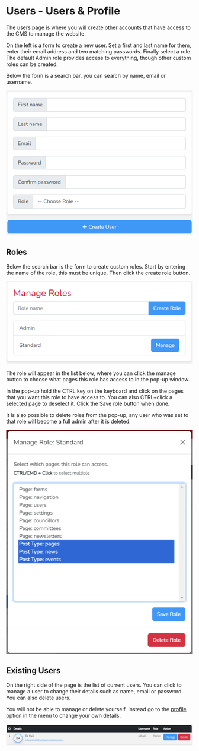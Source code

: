 # Users - Users & Profile

The users page is where you will create other accounts that have access to the CMS to manage the website. 

On the left is a form to create a new user. Set a first and last name for them, enter their email address and two matching passwords. Finally select a role. The default Admin role provides access to everything, though other custom roles can be created.

Below the form is a search bar, you can search by name, email or username.

![Users Create](../_images/users-create.png)

## Roles

Below the search bar is the form to create custom roles. Start by entering the name of the role, this must be unique. Then click the create role button.

![Users Roles](../_images/users-roles.png)

The role will appear in the list below, where you can click the manage button to choose what pages this role has access to in the pop-up window.

In the pop-up hold the CTRL key on the keyboard and click on the pages that you want this role to have access to. You can also CTRL+click a selected page to 
deselect it. Click the Save role button when done.

It is also possible to delete roles from the pop-up, any user who was set to that role will become a full admin after it is deleted.

![Users Edit Roles](../_images/users-roles-edit.png)

## Existing Users

On the right side of the page is the list of current users. You can click to manage a user to change their details such as name, email or password. You can also delete users.

You will not be able to manage or delete yourself. Instead go to the [profile](/users-and-profile/profile.md) option in the menu to change your own details.

![Users Existing](../_images/users-existing.png)